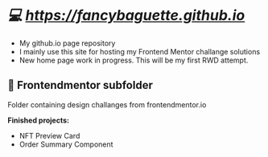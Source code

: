 # ***💻 https://fancybaguette.github.io***
- My github.io page repository<br>
- I mainly use this site for hosting my Frontend Mentor challange solutions<br>
- New home page work in progress. This will be my first RWD attempt.

## **📁 Frontendmentor subfolder**
Folder containing design challanges from frontendmentor.io

**Finished projects:** 
- NFT Preview Card
- Order Summary Component
